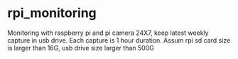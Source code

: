 # rpi_monitoring
Monitoring with raspberry pi and pi camera 24X7, keep latest weekly capture in usb drive. Each capture is 1 hour duration. Assum rpi sd card size is larger than 16G, usb drive size larger than 500G
